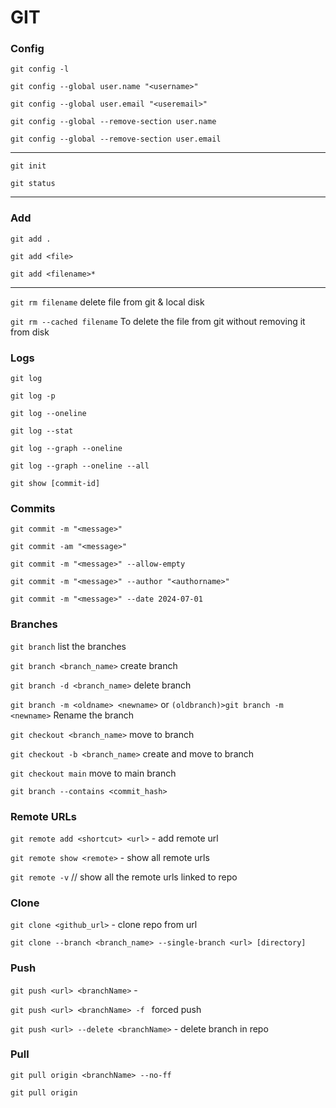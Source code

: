 # GIT

### Config
`git config -l`

`git config --global user.name "<username>"`

`git config --global user.email "<useremail>"`

`git config --global --remove-section user.name`

`git config --global --remove-section user.email`
___
`git init`

`git status`
___

### Add
`git add .`

`git add <file>`

`git add <filename>*`
___
`git rm filename` delete file from git & local disk

`git rm --cached filename` To delete the file from git without removing it from disk


### Logs
`git log`

`git log -p`

`git log --oneline`

`git log --stat`

`git log --graph --oneline`

`git log --graph --oneline --all`

`git show [commit-id]`

### Commits

`git commit -m "<message>"`

`git commit -am "<message>"`

`git commit -m "<message>" --allow-empty`

`git commit -m "<message>" --author "<authorname>"`

`git commit -m "<message>" --date 2024-07-01`

### Branches
`git branch` list the branches

`git branch <branch_name>` create branch

`git branch -d <branch_name>` delete branch

`git branch -m <oldname> <newname>` or `(oldbranch)>git branch -m <newname>` Rename the branch

`git checkout <branch_name>` move to branch

`git checkout -b <branch_name>` create and move to branch

`git checkout main` move to main branch

`git branch --contains <commit_hash>`

### Remote URLs
`git remote add <shortcut> <url>` - add remote url

`git remote show <remote>` - show all remote urls

`git remote -v`   // show all the remote urls linked to repo

### Clone
`git clone <github_url>` - clone repo from url

`git clone --branch <branch_name> --single-branch <url> [directory]`

### Push
`git push <url> <branchName>` - 

`git push <url> <branchName> -f ` forced push

`git push <url> --delete <branchName>` - delete branch in repo

### Pull
`git pull origin <branchName> --no-ff`

`git pull origin`